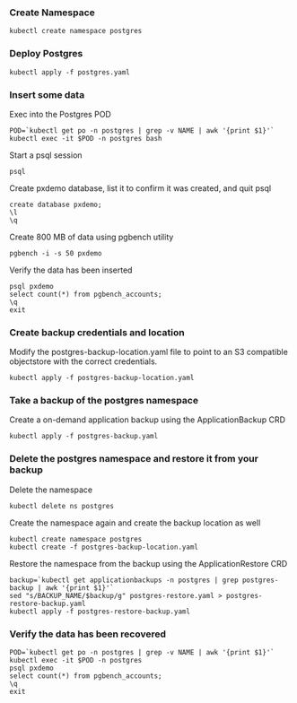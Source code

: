 ### Create Namespace
```
kubectl create namespace postgres
```
### Deploy Postgres
```
kubectl apply -f postgres.yaml
```
### Insert some data
Exec into the Postgres POD
```
POD=`kubectl get po -n postgres | grep -v NAME | awk '{print $1}'`
kubectl exec -it $POD -n postgres bash
```
Start a psql session
```
psql
```
Create pxdemo database, list it to confirm it was created, and quit psql
```
create database pxdemo;
\l
\q
```
Create 800 MB of data using pgbench utility
```
pgbench -i -s 50 pxdemo
```
Verify the data has been inserted
```
psql pxdemo
select count(*) from pgbench_accounts;
\q
exit
```
### Create backup credentials and location
Modify the postgres-backup-location.yaml file to point to an S3 compatible objectstore with the correct credentials.
```
kubectl apply -f postgres-backup-location.yaml
```
### Take a backup of the postgres namespace
Create a on-demand application backup using the ApplicationBackup CRD
```
kubectl apply -f postgres-backup.yaml
```
### Delete the postgres namespace and restore it from your backup
Delete the namespace
```
kubectl delete ns postgres
```
Create the namespace again and create the backup location as well
```
kubectl create namespace postgres
kubectl create -f postgres-backup-location.yaml
```
Restore the namespace from the backup using the ApplicationRestore CRD
```
backup=`kubectl get applicationbackups -n postgres | grep postgres-backup | awk '{print $1}'`
sed "s/BACKUP_NAME/$backup/g" postgres-restore.yaml > postgres-restore-backup.yaml
kubectl apply -f postgres-restore-backup.yaml 
```
### Verify the data has been recovered
```
POD=`kubectl get po -n postgres | grep -v NAME | awk '{print $1}'`
kubectl exec -it $POD -n postgres
psql pxdemo
select count(*) from pgbench_accounts;
\q
exit
```
